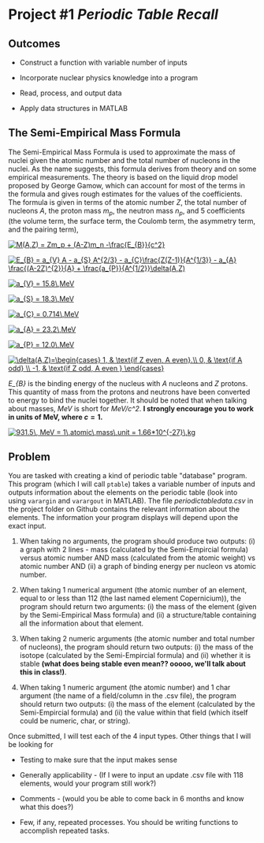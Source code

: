  Project \#1 *Periodic Table Recall* 
===================================


Outcomes 
--------

-   Construct a function with variable number of inputs

-   Incorporate nuclear physics knowledge into a program

-   Read, process, and output data

-   Apply data structures in MATLAB

The Semi-Empirical Mass Formula 
-------------------------------

The Semi-Empirical Mass Formula is used to approximate the mass of
nuclei given the atomic number and the total number of nucleons in the
nuclei. As the name suggests, this formula derives from theory and on some empirical measurements. The theory is based on the liquid drop model proposed by George Gamow, which can account for most of the terms
in the formula and gives rough estimates for the values of the
coefficients. The formula is given in terms of the atomic number $Z$,
the total number of nucleons $A$, the proton mass $m_p$, the neutron
mass $n_p$, and 5 coefficients (the volume term, the surface term, the
Coulomb term, the asymmetry term, and the pairing term),

<a href="https://www.codecogs.com/eqnedit.php?latex=M(A,Z)&space;=&space;Zm_p&space;&plus;&space;(A-Z)m_n&space;-\frac{E_{B}}{c^2}" target="_blank"><img src="https://latex.codecogs.com/gif.latex?M(A,Z)&space;=&space;Zm_p&space;&plus;&space;(A-Z)m_n&space;-\frac{E_{B}}{c^2}" title="M(A,Z) = Zm_p + (A-Z)m_n -\frac{E_{B}}{c^2}" /></a>

<a href="https://www.codecogs.com/eqnedit.php?latex=E_{B}&space;=&space;a_{V}&space;A&space;-&space;a_{S}&space;A^{2/3}&space;-&space;a_{C}\frac{Z(Z-1)}{A^{1/3}}&space;-&space;a_{A}&space;\frac{(A-2Z)^{2}}{A}&space;&plus;&space;\frac{a_{P}}{A^{1/2}}\delta(A,Z)" target="_blank"><img src="https://latex.codecogs.com/gif.latex?E_{B}&space;=&space;a_{V}&space;A&space;-&space;a_{S}&space;A^{2/3}&space;-&space;a_{C}\frac{Z(Z-1)}{A^{1/3}}&space;-&space;a_{A}&space;\frac{(A-2Z)^{2}}{A}&space;&plus;&space;\frac{a_{P}}{A^{1/2}}\delta(A,Z)" title="E_{B} = a_{V} A - a_{S} A^{2/3} - a_{C}\frac{Z(Z-1)}{A^{1/3}} - a_{A} \frac{(A-2Z)^{2}}{A} + \frac{a_{P}}{A^{1/2}}\delta(A,Z)" /></a>

<a href="https://www.codecogs.com/eqnedit.php?latex=a_{V}&space;=&space;15.8\,MeV" target="_blank"><img src="https://latex.codecogs.com/gif.latex?a_{V}&space;=&space;15.8\,MeV" title="a_{V} = 15.8\,MeV" /></a>

<a href="https://www.codecogs.com/eqnedit.php?latex=a_{S}&space;=&space;18.3\,MeV" target="_blank"><img src="https://latex.codecogs.com/gif.latex?a_{S}&space;=&space;18.3\,MeV" title="a_{S} = 18.3\,MeV" /></a>

<a href="https://www.codecogs.com/eqnedit.php?latex=a_{C}&space;=&space;0.714\,MeV" target="_blank"><img src="https://latex.codecogs.com/gif.latex?a_{C}&space;=&space;0.714\,MeV" title="a_{C} = 0.714\,MeV" /></a>

<a href="https://www.codecogs.com/eqnedit.php?latex=a_{A}&space;=&space;23.2\,MeV" target="_blank"><img src="https://latex.codecogs.com/gif.latex?a_{A}&space;=&space;23.2\,MeV" title="a_{A} = 23.2\,MeV" /></a>

<a href="https://www.codecogs.com/eqnedit.php?latex=a_{P}&space;=&space;12.0\,MeV" target="_blank"><img src="https://latex.codecogs.com/gif.latex?a_{P}&space;=&space;12.0\,MeV" title="a_{P} = 12.0\,MeV" /></a>

<a href="https://www.codecogs.com/eqnedit.php?latex=\delta(A,Z)=\begin{cases}&space;1,&space;&&space;\text{if&space;Z&space;even,&space;A&space;even}.\\&space;0,&space;&&space;\text{if&space;A&space;odd}&space;\\&space;-1,&space;&&space;\text{if&space;Z&space;odd,&space;A&space;even&space;}&space;\end{cases}" target="_blank"><img src="https://latex.codecogs.com/gif.latex?\delta(A,Z)=\begin{cases}&space;1,&space;&&space;\text{if&space;Z&space;even,&space;A&space;even}.\\&space;0,&space;&&space;\text{if&space;A&space;odd}&space;\\&space;-1,&space;&&space;\text{if&space;Z&space;odd,&space;A&space;even&space;}&space;\end{cases}" title="\delta(A,Z)=\begin{cases} 1, & \text{if Z even, A even}.\\ 0, & \text{if A odd} \\ -1, & \text{if Z odd, A even } \end{cases}" /></a>
 
 *E_{B}* is the binding energy of the nucleus with *A* nucleons and *Z* protons. This
quantity of mass from the protons and neutrons have been converted to
energy to bind the nuclei together. It should be noted that when talking
about masses, *MeV* is short for *MeV/c^2*. **I strongly encourage you to
work in units of MeV, where $c=1$.** 

<a href="https://www.codecogs.com/eqnedit.php?latex=931.5\,&space;MeV&space;=&space;1\,atomic\,mass\,unit&space;=&space;1.66*10^{-27}\,kg" target="_blank"><img src="https://latex.codecogs.com/gif.latex?931.5\,&space;MeV&space;=&space;1\,atomic\,mass\,unit&space;=&space;1.66*10^{-27}\,kg" title="931.5\, MeV = 1\,atomic\,mass\,unit = 1.66*10^{-27}\,kg" /></a>

Problem 
-------

You are tasked with creating a kind of periodic table "database"
program. This program (which I will call `ptable`) takes a variable
number of inputs and outputs information about the elements on the
periodic table (look into using `varargin` and `varargout` in MATLAB). The file *periodictabledata.csv* in the project folder on Github
contains the relevant information about the elements. The information
your program displays will depend upon the exact input.

1.  When taking no arguments, the program should produce two
    outputs: (i) a graph with 2 lines - mass (calculated by the
    Semi-Empircial formula) versus atomic number AND mass (calculated
    from the atomic weight) vs atomic number AND (ii) a graph of binding
    energy per nucleon vs atomic number.

2.  When taking 1 numerical argument (the atomic number of an element,
    equal to or less than 112 (the last named element Copernicium)), the
    program should return two arguments: (i) the mass of the element
    (given by the Semi-Empirical Mass formula) and (ii) a structure/table containing all the information about that element.

3.  When taking 2 numeric arguments (the atomic number and total number
    of nucleons), the program should return two outputs: (i) the mass of
    the isotope (calculated by the
    Semi-Empircial formula) and (ii) whether it is stable **(what does being stable
    even mean?? ooooo, we'll talk about this in class!)**.

4.  When taking 1 numeric argument (the atomic number) and 1 char
    argument (the name of a field/column in the .csv file), the program should
    return two outputs: (i) the mass of the element (calculated by the
    Semi-Empircial formula) and (ii) the value
    within that field (which itself could be numeric, char, or string).

Once submitted, I will test each of the 4 input types. Other things that
I will be looking for

-   Testing to make sure that the input makes sense

-   Generally applicability - (If I were to input an update .csv file
    with 118 elements, would your program still work?)

-   Comments - (would you be able to come back in 6 months and know what
    this does?)

-   Few, if any, repeated processes. You should be writing functions to accomplish repeated tasks.
